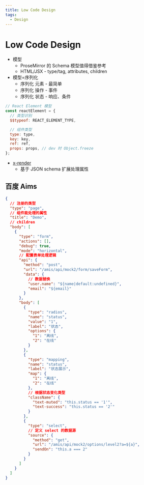 ```yaml
---
title: Low Code Design
tags:
  - Design
---
```


# Low Code Design

- 模型
  - ProseMirror 的 Schema 模型值得借鉴参考
  - HTML/JSX - type/tag, attributes, children
- 模型=序列化
  - 序列化 元素 - 最简单
  - 序列化 操作 - 事件
  - 序列化 状态 - 响应、条件

```js
// React Element 模型
const reactElement = {
  // 类型识别
  $$typeof: REACT_ELEMENT_TYPE,

  // 组件类型
  type: type,
  key: key,
  ref: ref,
  props: props, // dev 时 Object.freeze
};
```

- [x-render](./x-render.md)
  - 基于 JSON schema 扩展处理属性

## 百度 Aims

```json
{
  // 注册的类型
  "type": "page",
  // 组件能处理的属性
  "title": "Demo",
  // children
  "body": [
    {
      "type": "form",
      "actions": [],
      "debug": true,
      "mode": "horizontal",
      // 配置表单处理逻辑
      "api": {
        "method": "post",
        "url": "/amis/api/mock2/form/saveForm",
        "data": {
          // 数据替换
          "user.name": "${name|default:undefined}",
          "email": "${email}"
        }
      },
      "body": [
        {
          "type": "radios",
          "name": "status",
          "value": "1",
          "label": "状态",
          "options": {
            "1": "离线",
            "2": "在线"
          }
        },
        {
          "type": "mapping",
          "name": "status",
          "label": "状态展示",
          "map": {
            "1": "离线",
            "2": "在线"
          },
          // 根据状态变化类型
          "className": {
            "text-muted": "this.status == '1'",
            "text-success": "this.status == '2'"
          }
        },
        {
          "type": "select",
          // 定义 select 的数据源
          "source": {
            "method": "get",
            "url": "/amis/api/mock2/options/level2?a=${a}",
            "sendOn": "this.a === 2"
          }
        }
      ]
    }
  ]
}
```
